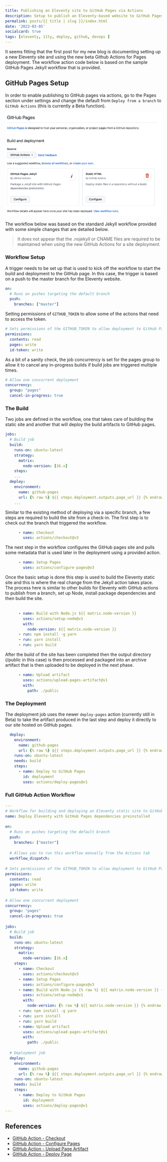 ```yaml
---
title: Publishing an Eleventy site to GitHub Pages via Actions
description: Setup to publish an Eleventy-based website to GitHub Pages using the new  GitHub actions workflow method | kemikal.io
permalink: posts/{{ title | slug }}/index.html
date: '2023-03-05'
socialcard: true
tags: [eleventy, 11ty, deploy, github, devops ]
---
```


It seems fitting that the first post for my new blog is documenting setting up a new Eleventy site and using the new beta Github Actions for Pages deployment. The workflow action code below is based on the sample GitHub Pages Jekyll workflow that is provided. 

## GitHub Pages Setup

In order to enable publishing to GitHub pages via actions, go to the Pages section under settings and change the default from `Deploy from a branch` to `GitHub Actions` (this is currently a Beta function). 

![Setting the Build and Deploy source as a GitHub Actions](gh-pages-actions.png)

The workflow below was based on the standard Jekyll workflow provided with some simple changes that are detailed below. 

> It does not appear that the .nojekyll or CNAME files are required to be maintained when using the new GitHub Actions for a site deployment.  

### Workflow Setup 

A trigger needs to be set up that is used to kick off the workflow to start the build and deployment to the GitHub page. In this case, the trigger is based on a push to the master branch for the Eleventy website.  
  
```yaml 
on:
  # Runs on pushes targeting the default branch
  push:
    branches: ["master"]
```

Setting permissions of `GITHUB_TOKEN` to allow some of the actions that need to access the token.

```yaml
# Sets permissions of the GITHUB_TOKEN to allow deployment to GitHub Pages
permissions:
  contents: read
  pages: write
  id-token: write
```

As a bit of a sanity check, the job concurrency is set for the pages group to allow it to cancel any in-progress builds if build jobs are triggered multiple times.  
```yaml
# Allow one concurrent deployment
concurrency:
  group: "pages"
  cancel-in-progress: true
```

### The Build 

Two jobs are defined in the workflow, one that takes care of building the static site and another that will deploy the build artifacts to GitHub pages. 

```yaml
jobs:
  # Build job
  build:
    runs-on: ubuntu-latest
    strategy:
      matrix:
        node-version: [16.x]
    steps:
    ...
  deploy:
    environment:
      name: github-pages
      url: {% raw %} ${{ steps.deployment.outputs.page_url }} {% endraw %}
    ...
```

Similar to the existing method of deploying via a specific branch, a few steps are required to build the site from a check-in. The first step is to check out the branch that triggered the workflow. 
```yaml
      - name: Checkout
        uses: actions/checkout@v3
```

The next step in the workflow configures the GitHub pages site and pulls some metadata that is used later in the deployment using a provided action. 
```yaml
      - name: Setup Pages
        uses: actions/configure-pages@v3
```

Once the basic setup is done this step is used to build the Eleventy static site and this is where the real change from the Jekyll action takes place. The process here is similar to other builds for Eleventy with GitHub actions to publish from a branch, set up Node, install package dependencies and then build the site. 
```yaml

      - name: Build with Node.js ${{ matrix.node-version }}
        uses: actions/setup-node@v1
        with:
          node-version: ${{ matrix.node-version }}
      - run: npm install -g yarn
      - run: yarn install
      - run: yarn build    
```

After the build of the site has been completed then the output directory (/public in this case) is then processed and packaged into an archive artifact that is then uploaded to be deployed in the next phase. 
```yaml
      - name: Upload artifact
        uses: actions/upload-pages-artifact@v1
        with:
          path: ./public
```

### The Deployment 

The deployment job uses the newer `deploy-pages` action (currently still in Beta) to take the artifact produced in the last step and deploy it directly to our site hosted on GitHub pages. 
```yaml
  deploy:
    environment:
      name: github-pages
      url: {% raw %} ${{ steps.deployment.outputs.page_url }} {% endraw %}
    runs-on: ubuntu-latest
    needs: build
    steps:
      - name: Deploy to GitHub Pages
        id: deployment
        uses: actions/deploy-pages@v1
```

### Full GitHub Action Workflow

```yaml
---
# Workflow for building and deploying an Eleventy static site to GitHub Pages via an Action
name: Deploy Eleventy with GitHub Pages dependencies preinstalled

on:
  # Runs on pushes targeting the default branch
  push:
    branches: ["master"]

  # Allows you to run this workflow manually from the Actions tab
  workflow_dispatch:

# Sets permissions of the GITHUB_TOKEN to allow deployment to GitHub Pages
permissions:
  contents: read
  pages: write
  id-token: write

# Allow one concurrent deployment
concurrency:
  group: "pages"
  cancel-in-progress: true

jobs:
  # Build job
  build:
    runs-on: ubuntu-latest
    strategy:
      matrix:
        node-version: [16.x]
    steps:
      - name: Checkout
        uses: actions/checkout@v3
      - name: Setup Pages
        uses: actions/configure-pages@v3
      - name: Build with Node.js {% raw %} ${{ matrix.node-version }} {% endraw %}
        uses: actions/setup-node@v1
        with:
          node-version: {% raw %} ${{ matrix.node-version }} {% endraw %}
      - run: npm install -g yarn
      - run: yarn install
      - run: yarn build          
      - name: Upload artifact
        uses: actions/upload-pages-artifact@v1
        with:
          path: ./public

  # Deployment job
  deploy:
    environment:
      name: github-pages
      url: {% raw %} ${{ steps.deployment.outputs.page_url }} {% endraw %}
    runs-on: ubuntu-latest
    needs: build
    steps:
      - name: Deploy to GitHub Pages
        id: deployment
        uses: actions/deploy-pages@v1
---
```

## References

- [GitHub Action - Checkout](https://github.com/actions/checkout)
- [GitHub Action - Configure Pages](https://github.com/actions/configure-pages)
- [GitHub Action - Upload Page Artifact](https://github.com/actions/upload-pages-artifact)
- [GitHub Action - Deploy Page](https://github.com/actions/deploy-pages)

